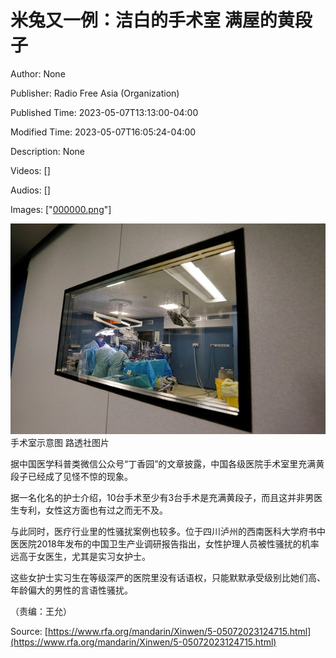 # 米兔又一例：洁白的手术室 满屋的黄段子

Author: None

Publisher: Radio Free Asia (Organization)

Published Time: 2023-05-07T13:13:00-04:00

Modified Time: 2023-05-07T16:05:24-04:00

Description: None

Videos: []

Audios: []

Images: ["[000000.png](000000.png)"]

<!--METADATA-->

![](../Images/rfamandarin/2023-05-07T13-13-00-04-00/000000.png) 手术室示意图 [](https://www.rfa.org/mandarin/Xinwen/5-05072023124715.html/@@images/image)路透社图片

据中国医学科普类微信公众号“丁香园”的文章披露，中国各级医院手术室里充满黄段子已经成了见怪不惊的现象。

据一名化名的护士介绍，10台手术至少有3台手术是充满黄段子，而且这并非男医生专利，女性这方面也有过之而无不及。

与此同时，医疗行业里的性骚扰案例也较多。位于四川泸州的西南医科大学府书中医医院2018年发布的中国卫生产业调研报告指出，女性护理人员被性骚扰的机率远高于女医生，尤其是实习女护士。

这些女护士实习生在等级深严的医院里没有话语权，只能默默承受级别比她们高、年龄偏大的男性的言语性骚扰。

（责编：王允）

Source: [https://www.rfa.org/mandarin/Xinwen/5-05072023124715.html](https://www.rfa.org/mandarin/Xinwen/5-05072023124715.html)